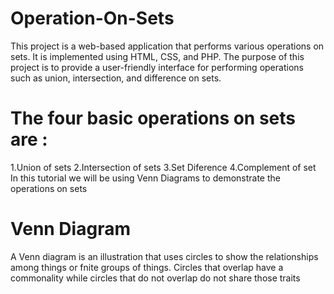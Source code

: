 # Operation-On-Sets
This project is a web-based application that performs various operations on sets. It is implemented using HTML, CSS, and PHP. The purpose of this project is to provide a user-friendly interface for performing operations such as union, intersection, and difference on sets.
# The four basic operations on sets are :
 1.Union of sets
 2.Intersection of sets
 3.Set Diference
 4.Complement of set
 In this tutorial we will be using Venn Diagrams to demonstrate the operations on sets
# Venn Diagram
A Venn diagram is an illustration that uses circles 
to show the relationships among things or fnite 
groups of things. Circles that overlap have a 
commonality while circles that do not overlap do 
not share those traits
